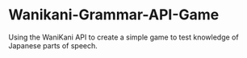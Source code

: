 # Wanikani-Grammar-API-Game
Using the WaniKani API to create a simple game to test knowledge of Japanese parts of speech.
